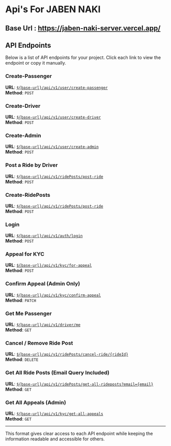 

# Api's For JABEN NAKI 

## Base Url : https://jaben-naki-server.vercel.app/


## API Endpoints

Below is a list of API endpoints for your project. Click each link to view the endpoint or copy it manually.

### Create-Passenger
**URL**: [`${base-url}/api/v1/user/create-passenger`](http://localhost:5000/api/v1/user/create-passenger)  
**Method**: `POST`

### Create-Driver
**URL**: [`${base-url}/api/v1/user/create-driver`](http://localhost:5000/api/v1/user/create-driver)  
**Method**: `POST`

### Create-Admin
**URL**: [`${base-url}/api/v1/user/create-admin`](http://localhost:5000/api/v1/user/create-admin)  
**Method**: `POST`

### Post a Ride by Driver
**URL**: [`${base-url}/api/v1/ridePosts/post-ride`](http://localhost:5000/api/v1/ridePosts/post-ride)  
**Method**: `POST`

### Create-RidePosts
**URL**: [`${base-url}/api/v1/ridePosts/post-ride`](http://localhost:5000/api/v1/ridePosts/post-ride)  
**Method**: `POST`

### Login
**URL**: [`${base-url}/api/v1/auth/login`](http://localhost:5000/api/v1/auth/login)  
**Method**: `POST`

### Appeal for KYC
**URL**: [`${base-url}/api/v1/kyc/for-appeal`](http://localhost:5000/api/v1/kyc/for-appeal)  
**Method**: `POST`

### Confirm Appeal (Admin Only)
**URL**: [`${base-url}/api/v1/kyc/confirm-appeal`](http://localhost:5000/api/v1/kyc/confirm-appeal)  
**Method**: `PATCH`

### Get Me Passenger
**URL**: [`${base-url}/api/v1/driver/me`](http://localhost:5000/api/v1/driver/me)  
**Method**: `GET`

### Cancel / Remove Ride Post
**URL**: [`${base-url}/api/v1/ridePosts/cancel-ride/{rideId}`](http://localhost:5000/api/v1/ridePosts/cancel-ride/671b3cbf6a71664d7498a57b)  
**Method**: `DELETE`

### Get All Ride Posts (Email Query Included)
**URL**: [`${base-url}/api/v1/ridePosts/get-all-rideposts?email={email}`](http://localhost:5000/api/v1/ridePosts/get-all-rideposts?email=driver.jane@example.com)  
**Method**: `GET`

### Get All Appeals (Admin)
**URL**: [`${base-url}/api/v1/kyc/get-all-appeals`](http://localhost:5000/api/v1/kyc/get-all-appeals)  
**Method**: `GET`

---

This format gives clear access to each API endpoint while keeping the information readable and accessible for others.
